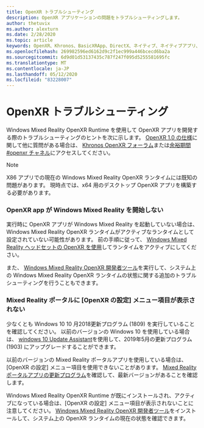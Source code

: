 ```yaml
---
title: OpenXR トラブルシューティング
description: OpenXR アプリケーションの問題をトラブルシューティングします。
author: thetuvix
ms.author: alexturn
ms.date: 2/28/2020
ms.topic: article
keywords: OpenXR、Khronos、BasicXRApp、DirectX、ネイティブ、ネイティブアプリ、カスタムエンジン、ミドルウェア、トラブルシューティング
ms.openlocfilehash: 269982596ed6162d9c2f1ec999a446bcecd6ba2a
ms.sourcegitcommit: 6d9d01d53137435c787f247f095d5255581695fc
ms.translationtype: MT
ms.contentlocale: ja-JP
ms.lasthandoff: 05/12/2020
ms.locfileid: "83228007"
---
```

# <a name="openxr-troubleshooting"></a>OpenXR トラブルシューティング

Windows Mixed Reality OpenXR Runtime を使用して OpenXR アプリを開発する際のトラブルシューティングのヒントを次に示します。  <a href="https://www.khronos.org/registry/OpenXR/specs/1.0/html/xrspec.html" target="_blank">OpenXR 1.0 の仕様</a>に関して他に質問がある場合は、 <a href="https://community.khronos.org/c/openxr" target="_blank">Khronos OpenXR フォーラム</a>または<a href="https://khr.io/slack" target="_blank">余裕期間 #openxr チャネル</a>にアクセスしてください。

>[!NOTE]
>X86 アプリでの現在の Windows Mixed Reality OpenXR ランタイムには既知の問題があります。  現時点では、x64 用のデスクトップ OpenXR アプリを構築する必要があります。

### <a name="openxr-app-not-starting-windows-mixed-reality"></a>OpenXR app が Windows Mixed Reality を開始しない

実行時に OpenXR アプリが Windows Mixed Reality を起動していない場合は、Windows Mixed Reality OpenXR ランタイムがアクティブなランタイムとして設定されていない可能性があります。  前の手順に従って、 [Windows Mixed Reality ヘッドセットの OpenXR を使用](openxr-getting-started.md#getting-started-with-openxr-for-windows-mixed-reality-headsets)してランタイムをアクティブにしてください。

また、 [Windows Mixed Reality OpenXR 開発者ツール](openxr-getting-started.md#getting-the-windows-mixed-reality-openxr-developer-tools)を実行して、システム上の Windows Mixed Reality OpenXR ランタイムの状態に関する追加のトラブルシューティングを行うこともできます。

### <a name="mixed-reality-portal-not-showing-set-up-openxr-menu-item"></a>Mixed Reality ポータルに [OpenXR の設定] メニュー項目が表示されない

少なくとも Windows 10 10 月2018更新プログラム (1809) を実行していることを確認してください。  以前のバージョンの Windows 10 を使用している場合は、 [windows 10 Update Assistant](https://www.microsoft.com//software-download/windows10)を使用して、2019年5月の更新プログラム (1903) にアップグレードすることができます。

以前のバージョンの Mixed Reality ポータルアプリを使用している場合は、[OpenXR の設定] メニュー項目を使用できないことがあります。  [Mixed Reality ポータルアプリの更新プログラム](https://www.microsoft.com/p/mixed-reality-portal/9ng1h8b3zc7m)を確認して、最新バージョンがあることを確認します。

Windows Mixed Reality OpenXR Runtime が既にインストールされ、アクティブになっている場合は、[OpenXR の設定] メニュー項目が表示されないことに注意してください。  [Windows Mixed Reality OpenXR 開発者ツール](openxr-getting-started.md#getting-the-windows-mixed-reality-openxr-developer-tools)をインストールして、システム上の OpenXR ランタイムの現在の状態を確認できます。
